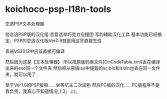 koichoco-psp-I18n-tools
=======================

恋选PSP文本处理器

给恋选PSP版的汉化组 恋爱选举巧克力应援团 写的辅助汉化工具
基本功能已经搞定，PSP的恋选汉化版Ver0.9就是用这货直接生成

丢进VS2012中应该直接可编译

然后因为这是【文本处理器】
所以把原版码表文件[OriCodeTable.xml]丢在编译出来的exe同一个文件夹
然后把从原版iso中提取的sc.bin和it.bin也丢在同一文件夹，就可以用了

至于Ver1.0的PSP版嘛……坐等坑主二次润色
然后PC版的汉化……PC版程序不是我负责，我真心不知道情况_(:3」∠)_

